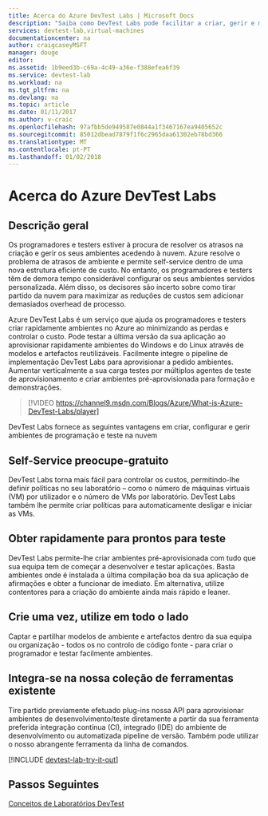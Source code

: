 ```yaml
---
title: Acerca do Azure DevTest Labs | Microsoft Docs
description: "Saiba como DevTest Labs pode facilitar a criar, gerir e monitorizar máquinas virtuais do Azure"
services: devtest-lab,virtual-machines
documentationcenter: na
author: craigcaseyMSFT
manager: douge
editor: 
ms.assetid: 1b9eed3b-c69a-4c49-a36e-f388efea6f39
ms.service: devtest-lab
ms.workload: na
ms.tgt_pltfrm: na
ms.devlang: na
ms.topic: article
ms.date: 01/11/2017
ms.author: v-craic
ms.openlocfilehash: 97afbb5de949587e0844a1f3467167ea9405652c
ms.sourcegitcommit: 85012dbead7879f1f6c2965daa61302eb78bd366
ms.translationtype: MT
ms.contentlocale: pt-PT
ms.lasthandoff: 01/02/2018
---
```

# <a name="about-azure-devtest-labs"></a>Acerca do Azure DevTest Labs
## <a name="overview"></a>Descrição geral
Os programadores e testers estiver à procura de resolver os atrasos na criação e gerir os seus ambientes acedendo à nuvem.  Azure resolve o problema de atrasos de ambiente e permite self-service dentro de uma nova estrutura eficiente de custo.  No entanto, os programadores e testers têm de demora tempo considerável configurar os seus ambientes servidos personalizada. Além disso, os decisores são incerto sobre como tirar partido da nuvem para maximizar as reduções de custos sem adicionar demasiados overhead de processo.

Azure DevTest Labs é um serviço que ajuda os programadores e testers criar rapidamente ambientes no Azure ao minimizando as perdas e controlar o custo. Pode testar a última versão da sua aplicação ao aprovisionar rapidamente ambientes do Windows e do Linux através de modelos e artefactos reutilizáveis. Facilmente integre o pipeline de implementação DevTest Labs para aprovisionar a pedido ambientes. Aumentar verticalmente a sua carga testes por múltiplos agentes de teste de aprovisionamento e criar ambientes pré-aprovisionada para formação e demonstrações.

> [!VIDEO https://channel9.msdn.com/Blogs/Azure/What-is-Azure-DevTest-Labs/player]
> 
> 

DevTest Labs fornece as seguintes vantagens em criar, configurar e gerir ambientes de programação e teste na nuvem

## <a name="worry-free-self-service"></a>Self-Service preocupe-gratuito
DevTest Labs torna mais fácil para controlar os custos, permitindo-lhe definir políticas no seu laboratório – como o número de máquinas virtuais (VM) por utilizador e o número de VMs por laboratório. DevTest Labs também lhe permite criar políticas para automaticamente desligar e iniciar as VMs.

## <a name="quickly-get-to-ready-to-test"></a>Obter rapidamente para prontos para teste
DevTest Labs permite-lhe criar ambientes pré-aprovisionada com tudo que sua equipa tem de começar a desenvolver e testar aplicações. Basta ambientes onde é instalada a última compilação boa da sua aplicação de afirmações e obter a funcionar de imediato. Em alternativa, utilize contentores para a criação do ambiente ainda mais rápido e leaner.

## <a name="create-once-use-everywhere"></a>Crie uma vez, utilize em todo o lado
Captar e partilhar modelos de ambiente e artefactos dentro da sua equipa ou organização - todos os no controlo de código fonte - para criar o programador e testar facilmente ambientes.

## <a name="integrates-with-your-existing-toolchain"></a>Integra-se na nossa coleção de ferramentas existente
Tire partido previamente efetuado plug-ins nossa API para aprovisionar ambientes de desenvolvimento/teste diretamente a partir da sua ferramenta preferida integração contínua (CI), integrado (IDE) do ambiente de desenvolvimento ou automatizada pipeline de versão. Também pode utilizar o nosso abrangente ferramenta da linha de comandos.


[!INCLUDE [devtest-lab-try-it-out](../../includes/devtest-lab-try-it-out.md)]

## <a name="next-steps"></a>Passos Seguintes
[Conceitos de Laboratórios DevTest](devtest-lab-concepts.md)

